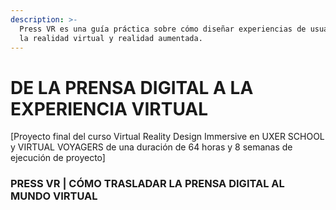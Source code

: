 ```yaml
---
description: >-
  Press VR es una guía práctica sobre cómo diseñar experiencias de usuario para
  la realidad virtual y realidad aumentada.
---
```


# DE LA PRENSA DIGITAL A LA EXPERIENCIA VIRTUAL

\[Proyecto final del curso Virtual Reality Design Immersive en UXER SCHOOL y VIRTUAL VOYAGERS de una duración de 64 horas y 8 semanas de ejecución de proyecto\]

### PRESS VR \| CÓMO TRASLADAR LA PRENSA DIGITAL AL MUNDO VIRTUAL

